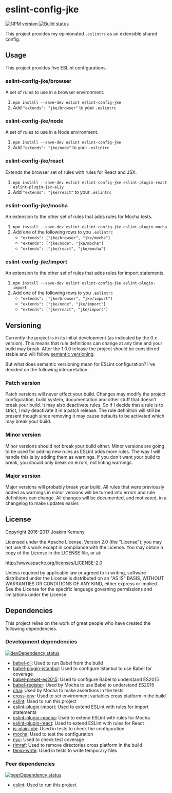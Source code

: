 # eslint-config-jke
[![NPM version](https://img.shields.io/npm/v/eslint-config-jke.svg)](https://www.npmjs.com/package/eslint-config-jke) [![Build status](https://img.shields.io/travis/joakimkemeny/eslint-config-jke/master.svg)](https://travis-ci.org/joakimkemeny/eslint-config-jke)

This project provides my opinionated `.eslintrc` as an extensible shared config.

## Usage
This project provides five ESLint configurations. 

### eslint-config-jke/browser
A set of rules to use in a browser environment.

1. `npm install --save-dev eslint eslint-config-jke`
2. Add `"extends": "jke/browser"` to your `.eslintrc`

### eslint-config-jke/node
A set of rules to use in a Node environment.

1. `npm install --save-dev eslint eslint-config-jke`
2. Add `"extends": "jke/node"` to your `.eslintrc`

### eslint-config-jke/react
Extends the browser set of rules with rules for React and JSX.

1. `npm install --save-dev eslint eslint-config-jke eslint-plugin-react eslint-plugin-jsx-a11y`
2. Add `"extends": "jke/react"` to your `.eslintrc`

### eslint-config-jke/mocha
An extension to the other set of rules that adds rules for Mocha tests.

1. `npm install --save-dev eslint eslint-config-jke eslint-plugin-mocha`
2. Add one of the following rows to you `.eslintrc`
	- `"extends": ["jke/browser", "jke/mocha"]`
	- `"extends": ["jke/node", "jke/mocha"]`
	- `"extends": ["jke/react", "jke/mocha"]`

### eslint-config-jke/import
An extension to the other set of rules that adds rules for import statements.

1. `npm install --save-dev eslint eslint-config-jke eslint-plugin-import`
2. Add one of the following rows to you `.eslintrc`
	- `"extends": ["jke/browser", "jke/import"]`
	- `"extends": ["jke/node", "jke/import"]`
	- `"extends": ["jke/react", "jke/import"]`

## Versioning
Currently the project is in its initial development (as indicated by the 0.x version). This means that rule definitions can change at any time and your build may break. After the 1.0.0 release the project should be considered stable and will follow [semantic versioning](http://semver.org).

But what does semantic versioning mean for ESLint configuration? I've decided on the following interpretation.

### Patch version
Patch versions will never effect your build. Changes may modify the project configuration, build system, documentation and other stuff that doesn't break your build. It may also deactivate rules. So if I decide that a rule is to strict, I may deactivate it in a patch release. The rule definition will still be present though since removing it may cause defaults to be activated which may break your build.

### Minor version
Minor versions should not break your build either. Minor versions are going to be used for adding new rules as ESLint adds more rules. The way I will handle this is by adding them as warnings. If you don't want your build to break, you should only break on errors, not linting warnings.

### Major version
Major versions will probably break your build. All rules that were previously added as warnings in minor versions will be turned into errors and rule definitions can change. All changes will be documented, and motivated, in a changelog to make updates easier.

## License
Copyright 2016-2017 Joakim Kemeny

Licensed under the Apache License, Version 2.0 (the "License"); you may not use this work except in compliance with the License. You may obtain a copy of the License in the LICENSE file, or at:

<http://www.apache.org/licenses/LICENSE-2.0>

Unless required by applicable law or agreed to in writing, software distributed under the License is distributed on an "AS IS" BASIS, WITHOUT WARRANTIES OR CONDITIONS OF ANY KIND, either express or implied. See the License for the specific language governing permissions and limitations under the License.

## Dependencies
This project relies on the work of great people who have created the following dependencies. 

### Development dependencies
[![devDependency status](https://img.shields.io/david/dev/joakimkemeny/eslint-config-jke/master.svg)](https://david-dm.org/joakimkemeny/eslint-config-jke/master#info=devDependencies)

- [babel-cli](https://www.npmjs.com/package/babel-cli): Used to run Babel from the build
- [babel-plugin-istanbul](https://www.npmjs.com/package/babel-plugin-istanbul): Used to configure Istanbul to use Babel for coverage
- [babel-preset-es2015](https://www.npmjs.com/package/babel-preset-es2015): Used to configure Babel to understand ES2015
- [babel-register](https://www.npmjs.com/package/babel-register): Used by Mocha to use Babel to understand ES2015
- [chai](https://www.npmjs.com/package/chai): Used by Mocha to make assertions in the tests
- [cross-env](https://www.npmjs.com/package/cross-env): Used to set environment variables cross platform in the build
- [eslint](https://www.npmjs.com/package/eslint): Used to run this project
- [eslint-plugin-import](https://www.npmjs.com/package/eslint-plugin-import): Used to extend ESLint with rules for import statements
- [eslint-plugin-mocha](https://www.npmjs.com/package/eslint-plugin-mocha): Used to extend ESLint with rules for Mocha
- [eslint-plugin-react](https://www.npmjs.com/package/eslint-plugin-react): Used to extend ESLint with rules for React
- [is-plain-obj](https://www.npmjs.com/package/is-plain-obj): Used in tests to check the configuration
- [mocha](https://www.npmjs.com/package/mocha): Used to test the configuration
- [nyc](https://www.npmjs.com/package/nyc): Used to check test coverage
- [rimraf](https://www.npmjs.com/package/rimraf): Used to remove directories cross platform in the build
- [temp-write](https://www.npmjs.com/package/temp-write): Used in tests to write temporary files

### Peer dependencies
[![peerDependency status](https://img.shields.io/david/peer/joakimkemeny/eslint-config-jke/master.svg)](https://david-dm.org/joakimkemeny/eslint-config-jke/master#info=peerDependencies)

- [eslint](https://www.npmjs.com/package/eslint): Used to run this project
